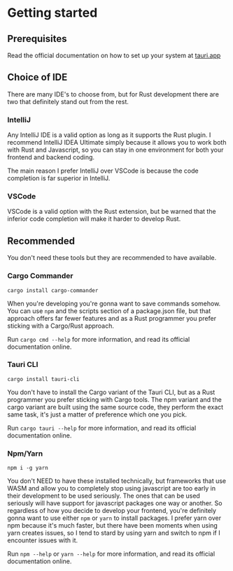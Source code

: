 # Getting started

## Prerequisites

Read the official documentation on how to set up your system at [tauri.app](https://tauri.app/v1/guides/)

## Choice of IDE

There are many IDE's to choose from, but for Rust development there are two that definitely stand out from the rest.

### IntelliJ

Any IntelliJ IDE is a valid option as long as it supports the Rust plugin. I recommend IntelliJ IDEA Ultimate simply because it allows you to work both with Rust and Javascript, so you can stay in one environment for both your frontend and backend coding.

The main reason I prefer IntelliJ over VSCode is because the code completion is far superior in IntelliJ.

### VSCode

VSCode is a valid option with the Rust extension, but be warned that the inferior code completion will make it harder to develop Rust.

## Recommended

You don't need these tools but they are recommended to have available.

### Cargo Commander

`cargo install cargo-commander`

When you're developing you're gonna want to save commands somehow. You can use `npm` and the scripts section of a package.json file, but that approach offers far fewer features and as a Rust programmer you prefer sticking with a Cargo/Rust approach.

Run `cargo cmd --help` for more information, and read its official documentation online.

### Tauri CLI

`cargo install tauri-cli`

You don't have to install the Cargo variant of the Tauri CLI, but as a Rust programmer you prefer sticking with Cargo tools. The npm variant and the cargo variant are built using the same source code, they perform the exact same task, it's just a matter of preference which one you pick.

Run `cargo tauri --help` for more information, and read its official documentation online.

### Npm/Yarn

`npm i -g yarn`

You don't NEED to have these installed technically, but frameworks that use WASM and allow you to completely stop using javascript are too early in their development to be used seriously. The ones that can be used seriously will have support for javascript packages one way or another. So regardless of how you decide to develop your frontend, you're definitely gonna want to use either `npm` or `yarn` to install packages. I prefer yarn over npm because it's much faster, but there have been moments when using yarn creates issues, so I tend to stard by using yarn and switch to npm if I encounter issues with it.

Run `npm --help` or `yarn --help` for more information, and read its official documentation online.
